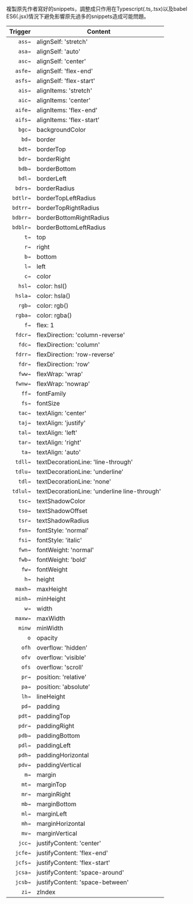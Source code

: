 複製原先作者寫好的snippets，調整成只作用在Typescript(.ts,.tsx)以及babel ES6(.jsx)情況下避免影響原先過多的snippets造成可能問題。

| Trigger  | Content |
| -------: | ------- |
| `ass→`   | alignSelf: 'stretch' |
| `asa→`   | alignSelf: 'auto' |
| `asc→`   | alignSelf: 'center' |
| `asfe→`   | alignSelf: 'flex-end' |
| `asfs→`   | alignSelf: 'flex-start' |
| `ais→`   | alignItems: 'stretch' |
| `aic→`   | alignItems: 'center' |
| `aife→`   | alignItems: 'flex-end' |
| `aifs→`   | alignItems: 'flex-start' |
| `bgc→`   | backgroundColor |
| `bd→`   | border |
| `bdt→`   | borderTop |
| `bdr→`   | borderRight |
| `bdb→`   | borderBottom |
| `bdl→`   | borderLeft |
| `bdrs→`   | borderRadius |
| `bdtlr→`   | borderTopLeftRadius |
| `bdtrr→`   | borderTopRightRadius |
| `bdbrr→`   | borderBottomRightRadius |
| `bdblr→`   | borderBottomLeftRadius |
| `t→`   | top |
| `r→`   | right |
| `b→`   | bottom |
| `l→`   | left |
| `c→`   | color |
| `hsl→`   | color: hsl() |
| `hsla→`   | color: hsla() |
| `rgb→`   | color: rgb() |
| `rgba→`   | color: rgba() |
| `f→`   | flex: 1 |
| `fdcr→`   | flexDirection: 'column-reverse' |
| `fdc→`   | flexDirection: 'column' |
| `fdrr→`   | flexDirection: 'row-reverse' |
| `fdr→`   | flexDirection: 'row' |
| `fww→`   | flexWrap: 'wrap' |
| `fwnw→`   | flexWrap: 'nowrap' |
| `ff→`   | fontFamily |
| `fs→`   | fontSize |
| `tac→`   | textAlign: 'center' |
| `taj→`   | textAlign: 'justify' |
| `tal→`   | textAlign: 'left' |
| `tar→`   | textAlign: 'right' |
| `ta→`   | textAlign: 'auto' |
| `tdll→`   | textDecorationLine: 'line-through' |
| `tdlu→`   | textDecorationLine: 'underline' |
| `tdl→`   | textDecorationLine: 'none' |
| `tdlul→`   | textDecorationLine: 'underline line-through' |
| `tsc→`   | textShadowColor |
| `tso→`   | textShadowOffset |
| `tsr→`   | textShadowRadius |
| `fsn→`   | fontStyle: 'normal' |
| `fsi→`   | fontStyle: 'italic' |
| `fwn→`   | fontWeight: 'normal' |
| `fwb→`   | fontWeight: 'bold' |
| `fw→`   | fontWeight |
| `h→`   | height |
| `maxh→`   | maxHeight |
| `minh→`   | minHeight |
| `w→`   | width |
| `maxw→`   | maxWidth |
| `minw`   | minWidth |
| `o`   | opacity |
| `ofh`   | overflow: 'hidden' |
| `ofv`   | overflow: 'visible' |
| `ofs`   | overflow: 'scroll' |
| `pr→`   | position: 'relative' |
| `pa→`   | position: 'absolute' |
| `lh→`   | lineHeight |
| `pd→`   | padding |
| `pdt→`   | paddingTop |
| `pdr→`   | paddingRight |
| `pdb→`   | paddingBottom |
| `pdl→`   | paddingLeft |
| `pdh→`   | paddingHorizontal |
| `pdv→`   | paddingVertical |
| `m→`   | margin |
| `mt→`   | marginTop |
| `mr→`   | marginRight |
| `mb→`   | marginBottom |
| `ml→`   | marginLeft |
| `mh→`   | marginHorizontal |
| `mv→`   | marginVertical |
| `jcc→`   | justifyContent: 'center' |
| `jcfe→`   | justifyContent: 'flex-end' |
| `jcfs→`   | justifyContent: 'flex-start' |
| `jcsa→`   | justifyContent: 'space-around' |
| `jcsb→`   | justifyContent: 'space-between' |
| `zi→`   | zIndex |
